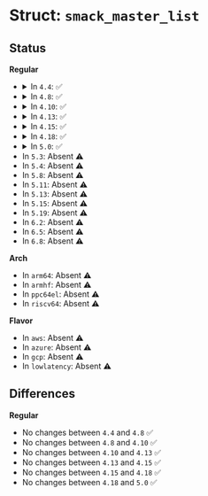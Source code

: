 # Struct: <code>smack_master_list</code>

## Status
<b>Regular</b>
<ul>
<li>
<details>
<summary>In <code>4.4</code>: ✅</summary>

```c
struct smack_master_list {
    struct list_head list;
    struct smack_rule *smk_rule;
};
```
</details>
</li>
<li>
<details>
<summary>In <code>4.8</code>: ✅</summary>

```c
struct smack_master_list {
    struct list_head list;
    struct smack_rule *smk_rule;
};
```
</details>
</li>
<li>
<details>
<summary>In <code>4.10</code>: ✅</summary>

```c
struct smack_master_list {
    struct list_head list;
    struct smack_rule *smk_rule;
};
```
</details>
</li>
<li>
<details>
<summary>In <code>4.13</code>: ✅</summary>

```c
struct smack_master_list {
    struct list_head list;
    struct smack_rule *smk_rule;
};
```
</details>
</li>
<li>
<details>
<summary>In <code>4.15</code>: ✅</summary>

```c
struct smack_master_list {
    struct list_head list;
    struct smack_rule *smk_rule;
};
```
</details>
</li>
<li>
<details>
<summary>In <code>4.18</code>: ✅</summary>

```c
struct smack_master_list {
    struct list_head list;
    struct smack_rule *smk_rule;
};
```
</details>
</li>
<li>
<details>
<summary>In <code>5.0</code>: ✅</summary>

```c
struct smack_master_list {
    struct list_head list;
    struct smack_rule *smk_rule;
};
```
</details>
</li>
<li>
In <code>5.3</code>: Absent ⚠️
</li>
<li>
In <code>5.4</code>: Absent ⚠️
</li>
<li>
In <code>5.8</code>: Absent ⚠️
</li>
<li>
In <code>5.11</code>: Absent ⚠️
</li>
<li>
In <code>5.13</code>: Absent ⚠️
</li>
<li>
In <code>5.15</code>: Absent ⚠️
</li>
<li>
In <code>5.19</code>: Absent ⚠️
</li>
<li>
In <code>6.2</code>: Absent ⚠️
</li>
<li>
In <code>6.5</code>: Absent ⚠️
</li>
<li>
In <code>6.8</code>: Absent ⚠️
</li>
</ul>
<b>Arch</b>
<ul>
<li>
In <code>arm64</code>: Absent ⚠️
</li>
<li>
In <code>armhf</code>: Absent ⚠️
</li>
<li>
In <code>ppc64el</code>: Absent ⚠️
</li>
<li>
In <code>riscv64</code>: Absent ⚠️
</li>
</ul>
<b>Flavor</b>
<ul>
<li>
In <code>aws</code>: Absent ⚠️
</li>
<li>
In <code>azure</code>: Absent ⚠️
</li>
<li>
In <code>gcp</code>: Absent ⚠️
</li>
<li>
In <code>lowlatency</code>: Absent ⚠️
</li>
</ul>

## Differences
<b>Regular</b>
<ul>
<li>
No changes between <code>4.4</code> and <code>4.8</code> ✅
</li>
<li>
No changes between <code>4.8</code> and <code>4.10</code> ✅
</li>
<li>
No changes between <code>4.10</code> and <code>4.13</code> ✅
</li>
<li>
No changes between <code>4.13</code> and <code>4.15</code> ✅
</li>
<li>
No changes between <code>4.15</code> and <code>4.18</code> ✅
</li>
<li>
No changes between <code>4.18</code> and <code>5.0</code> ✅
</li>
</ul>
